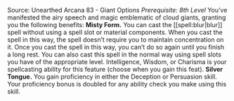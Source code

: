 Source: Unearthed Arcana 83 - Giant Options
*Prerequisite: 8th Level*
You’ve manifested the airy speech and magic emblematic of cloud giants, granting you the following benefits:
**Misty Form.** You can cast the [[spell:blur|blur]] spell without using a spell slot or material components. When you cast the spell in this way, the spell doesn’t require you to maintain concentration on it. Once you cast the spell in this way, you can’t do so again until you finish a long rest. You can also cast this spell in the normal way using spell slots you have of the appropriate level. Intelligence, Wisdom, or Charisma is your spellcasting ability for this feature (choose when you gain this feat).
**Silver Tongue.** You gain proficiency in either the Deception or Persuasion skill. Your proficiency bonus is doubled for any ability check you make using this skill.
